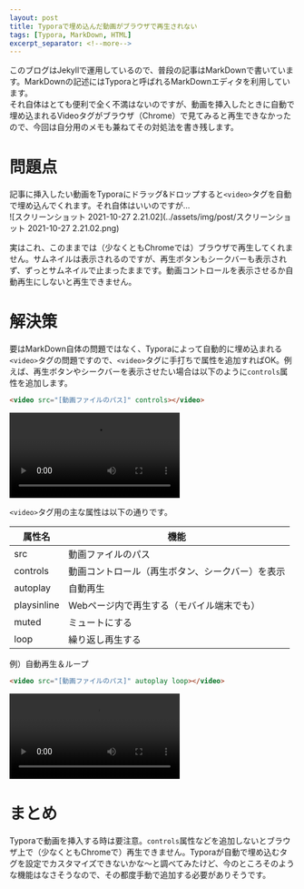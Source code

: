 ```yaml
---
layout: post
title: Typoraで埋め込んだ動画がブラウザで再生されない
tags: [Typora, MarkDown, HTML]
excerpt_separator: <!--more-->
---
```


このブログはJekyllで運用しているので、普段の記事はMarkDownで書いています。MarkDownの記述にはTyporaと呼ばれるMarkDownエディタを利用しています。  
それ自体はとても便利で全く不満はないのですが、動画を挿入したときに自動で埋め込まれるVideoタグがブラウザ（Chrome）で見てみると再生できなかったので、今回は自分用のメモも兼ねてその対処法を書き残します。

<!--more-->

# 問題点

記事に挿入したい動画をTyporaにドラッグ&ドロップすると``<video>``タグを自動で埋め込んでくれます。それ自体はいいのですが…  
![スクリーンショット 2021-10-27 2.21.02](../assets/img/post/スクリーンショット 2021-10-27 2.21.02.png)

実はこれ、このままでは（少なくともChromeでは）ブラウザで再生してくれません。サムネイルは表示されるのですが、再生ボタンもシークバーも表示されず、ずっとサムネイルで止まったままです。動画コントロールを表示させるか自動再生にしないと再生できません。

# 解決策

要はMarkDown自体の問題ではなく、Typoraによって自動的に埋め込まれる``<video>``タグの問題ですので、``<video>``タグに手打ちで属性を追加すればOK。例えば、再生ボタンやシークバーを表示させたい場合は以下のように``controls``属性を追加します。  

```html
<video src="[動画ファイルのパス]" controls></video>
```

<video src="../../../assets/img/post/liveserver.mp4" controls></video>    

``<video>``タグ用の主な属性は以下の通りです。  

| 属性名      | 機能                                             |
| ----------- | ------------------------------------------------ |
| src         | 動画ファイルのパス                               |
| controls    | 動画コントロール（再生ボタン、シークバー）を表示 |
| autoplay    | 自動再生                                         |
| playsinline | Webページ内で再生する（モバイル端末でも）        |
| muted       | ミュートにする                                   |
| loop        | 繰り返し再生する                                 |

例）自動再生＆ループ

```html
<video src="[動画ファイルのパス]" autoplay loop></video>
```

<video src="../../../assets/img/post/liveserver.mp4" autoplay loop></video>  

# まとめ

Typoraで動画を挿入する時は要注意。``controls``属性などを追加しないとブラウザ上で（少なくともChromeで）再生できません。Typoraが自動で埋め込むタグを設定でカスタマイズできないかな〜と調べてみたけど、今のところそのような機能はなさそうなので、その都度手動で追加する必要がありそうです。

